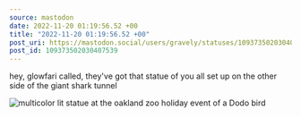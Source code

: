 ```yaml
---
source: mastodon
date: 2022-11-20 01:19:56.52 +00
title: "2022-11-20 01:19:56.52 +00"
post_uri: https://mastodon.social/users/gravely/statuses/109373502030407539
post_id: 109373502030407539
---
```

hey, glowfari called, they've got that statue of you all set up on the other side of the giant shark tunnel


![multicolor lit statue at the oakland zoo holiday event of a Dodo bird](/images/109373493672714102.jpg)

